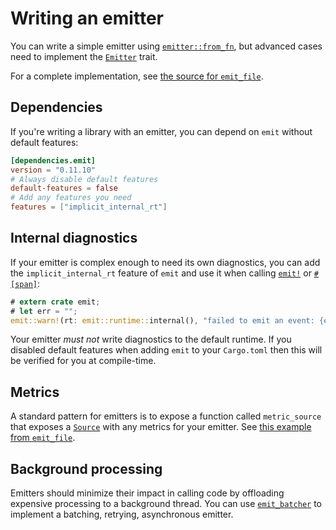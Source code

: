 # Writing an emitter

You can write a simple emitter using [`emitter::from_fn`](https://docs.rs/emit/0.11.10/emit/emitter/fn.from_fn.html), but advanced cases need to implement the [`Emitter`](https://docs.rs/emit/0.11.10/emit/trait.Emitter.html) trait.

For a complete implementation, see [the source for `emit_file`](https://github.com/emit-rs/emit/blob/main/emitter/file/src/lib.rs).

## Dependencies

If you're writing a library with an emitter, you can depend on `emit` without default features:

```toml
[dependencies.emit]
version = "0.11.10"
# Always disable default features
default-features = false
# Add any features you need
features = ["implicit_internal_rt"]
```

## Internal diagnostics

If your emitter is complex enough to need its own diagnostics, you can add the `implicit_internal_rt` feature of `emit` and use it when calling [`emit!`](https://docs.rs/emit/0.11.10/emit/macro.emit.html) or [`#[span]`](https://docs.rs/emit/0.11.10/emit/attr.span.html):

```rust
# extern crate emit;
# let err = "";
emit::warn!(rt: emit::runtime::internal(), "failed to emit an event: {err}");
```

Your emitter _must not_ write diagnostics to the default runtime. If you disabled default features when adding `emit` to your `Cargo.toml` then this will be verified for you at compile-time.

## Metrics

A standard pattern for emitters is to expose a function called `metric_source` that exposes a [`Source`](https://docs.rs/emit/0.11.10/emit/metric/source/trait.Source.html) with any metrics for your emitter. See [this example from `emit_file`](https://docs.rs/emit_file/0.11.10/emit_file/struct.FileSet.html#method.metric_source).

## Background processing

Emitters should minimize their impact in calling code by offloading expensive processing to a background thread. You can use [`emit_batcher`](https://docs.rs/emit_batcher/0.11.10/emit_batcher/index.html) to implement a batching, retrying, asynchronous emitter.
